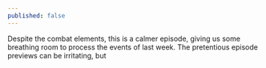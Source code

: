 ```yaml
---
published: false
---
```


Despite the combat elements, this is a calmer episode, giving us some breathing room to process the events of last week. The pretentious episode previews can be irritating, but 
